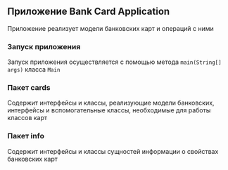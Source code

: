 ## Приложение Bank Card Application

Приложение реализует модели банковских карт и операций с ними

### Запуск приложения

Запуск приложения осуществляется с помощью метода `main(String[] args)` класса `Main`

### Пакет сards

Содержит интерфейсы и классы, реализующие модели банковских, интерфейсы и вспомогательные классы, необходимые для работы
классов карт

### Пакет info

Содержит интерфейсы и классы сущностей информации о свойствах банковских карт 